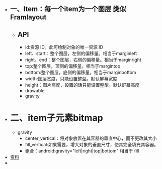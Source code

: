 - ## 一、Item：每一个item为一个图层 类似Framlayout
	- ## API
		- id:资源 ID。此可绘制对象的唯一资源 ID
		- left、start：整个图层，左侧的偏移量。相当于marginleft
		- right、end：整个图层，右侧的偏移量。相当于marginright
		- top:整个图层，顶侧的偏移量。相当于margintop
		- bottom:整个图层，底侧的偏移量。相当于marginbottom
		- width:图层宽度，只能设置整型。默认屏幕宽度
		- height：图片高度，设置的话只能设置整型。默认屏幕高度
		- drawable
		- gravity
- # 二、item子元素bitmap
	- gravity
		- center_vertical：将对象放置在其容器的垂直中心，而不更改其大小
		- fill_vertical:如果需要，增大对象的垂直尺寸，使其完全填充其容器。
		- 组合：android:gravity="left|right|top|bottom"  相当于 fill
- [资料](https://www.jianshu.com/p/7f21ba123993)
-